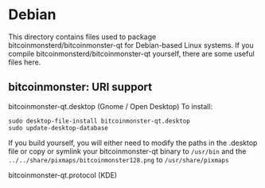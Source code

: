 
Debian
====================
This directory contains files used to package bitcoinmonsterd/bitcoinmonster-qt
for Debian-based Linux systems. If you compile bitcoinmonsterd/bitcoinmonster-qt yourself, there are some useful files here.

## bitcoinmonster: URI support ##


bitcoinmonster-qt.desktop  (Gnome / Open Desktop)
To install:

	sudo desktop-file-install bitcoinmonster-qt.desktop
	sudo update-desktop-database

If you build yourself, you will either need to modify the paths in
the .desktop file or copy or symlink your bitcoinmonster-qt binary to `/usr/bin`
and the `../../share/pixmaps/bitcoinmonster128.png` to `/usr/share/pixmaps`

bitcoinmonster-qt.protocol (KDE)

